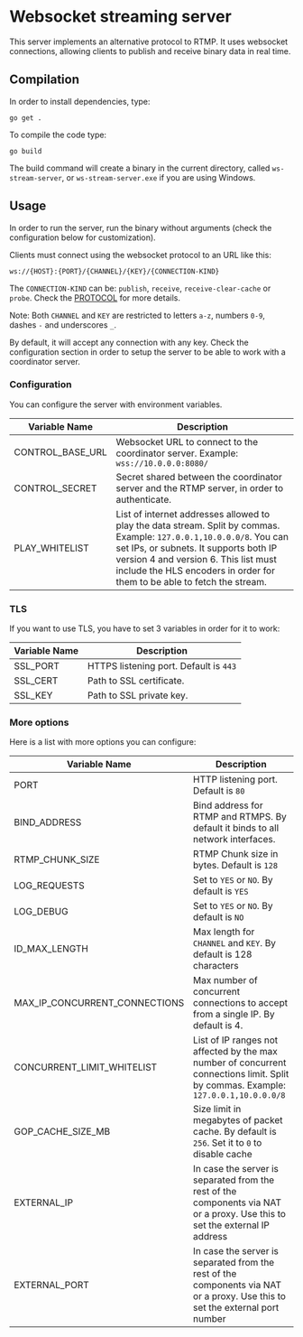 # Websocket streaming server

This server implements an alternative protocol to RTMP. It uses websocket connections, allowing clients to publish and receive binary data in real time.

## Compilation

In order to install dependencies, type:

```
go get .
```

To compile the code type:

```
go build
```

The build command will create a binary in the current directory, called `ws-stream-server`, or `ws-stream-server.exe` if you are using Windows.

## Usage

In order to run the server, run the binary without arguments (check the configuration below for customization).

Clients must connect using the websocket protocol to an URL like this:
```
ws://{HOST}:{PORT}/{CHANNEL}/{KEY}/{CONNECTION-KIND}
```

The `CONNECTION-KIND` can be: `publish`, `receive`, `receive-clear-cache` or `probe`. Check the [PROTOCOL](./PROTO.md) for more details.

Note: Both `CHANNEL` and `KEY` are restricted to letters `a-z`, numbers `0-9`, dashes `-` and underscores `_`.

By default, it will accept any connection with any key. Check the configuration section in order to setup the server to be able to work with a coordinator server.

### Configuration

You can configure the server with environment variables.

| Variable Name    | Description                                                                                                                                                                                                                                                                       |
| ---------------- | --------------------------------------------------------------------------------------------------------------------------------------------------------------------------------------------------------------------------------------------------------------------------------- |
| CONTROL_BASE_URL | Websocket URL to connect to the  coordinator server. Example: `wss://10.0.0.0:8080/`                                                                                                                                                                                              |
| CONTROL_SECRET   | Secret shared between the coordinator server and the RTMP server, in order to authenticate.                                                                                                                                                                                       |
| PLAY_WHITELIST   | List of internet addresses allowed to play the data stream. Split by commas. Example: `127.0.0.1,10.0.0.0/8`. You can set IPs, or subnets. It supports both IP version 4 and version 6. This list must include the HLS encoders in order for them to be able to fetch the stream. |

### TLS

If you want to use TLS, you have to set 3 variables in order for it to work:

| Variable Name | Description                            |
| ------------- | -------------------------------------- |
| SSL_PORT      | HTTPS listening port. Default is `443` |
| SSL_CERT      | Path to SSL certificate.               |
| SSL_KEY       | Path to SSL private key.               |

### More options

Here is a list with more options you can configure:

| Variable Name                 | Description                                                                                                                        |
| ----------------------------- | ---------------------------------------------------------------------------------------------------------------------------------- |
| PORT                          | HTTP listening port. Default is `80`                                                                                               |
| BIND_ADDRESS                  | Bind address for RTMP and RTMPS. By default it binds to all network interfaces.                                                    |
| RTMP_CHUNK_SIZE               | RTMP Chunk size in bytes. Default is `128`                                                                                         |
| LOG_REQUESTS                  | Set to `YES` or `NO`. By default is `YES`                                                                                          |
| LOG_DEBUG                     | Set to `YES` or `NO`. By default is `NO`                                                                                           |
| ID_MAX_LENGTH                 | Max length for `CHANNEL` and `KEY`. By default is 128 characters                                                                   |
| MAX_IP_CONCURRENT_CONNECTIONS | Max number of concurrent connections to accept from a single IP. By default is 4.                                                  |
| CONCURRENT_LIMIT_WHITELIST    | List of IP ranges not affected by the max number of concurrent connections limit. Split by commas. Example: `127.0.0.1,10.0.0.0/8` |
| GOP_CACHE_SIZE_MB             | Size limit in megabytes of packet cache. By default is `256`. Set it to `0` to disable cache                                       |
| EXTERNAL_IP                   | In case the server is separated from the rest of the components via NAT or a proxy. Use this to set the external IP address        |
| EXTERNAL_PORT                 | In case the server is separated from the rest of the components via NAT or a proxy. Use this to set the external port number       |
